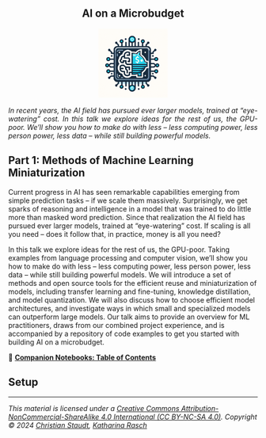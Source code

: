 
<br />
<div align="center">
  <h2 align="center">AI on a Microbudget</h2>

  <a href="https://github.com/clstaudt/audiomariner">
    <img src="fig/logo.png" alt="Logo" width="140" height="140">
  </a>


  <p align="justify">
<i>In recent years, the AI field has pursued ever larger models, trained at “eye-watering” cost. In this talk we explore ideas for the rest of us, the GPU-poor. We’ll show you how to make do with less – less computing power, less person power, less data – while still building powerful models.</i>
  </p>
</div>


## Part 1: Methods of Machine Learning Miniaturization

Current progress in AI has seen remarkable capabilities emerging from simple prediction tasks – if we scale them massively. Surprisingly, we get sparks of reasoning and intelligence in a model that was trained to do little more than masked word prediction. Since that realization the AI field has pursued ever larger models, trained at “eye-watering” cost. If scaling is all you need – does it follow that, in practice, money is all you need?

In this talk we explore ideas for the rest of us, the GPU-poor. Taking examples from language processing and computer vision, we’ll show you how to make do with less – less computing power, less person power, less data – while still building powerful models. We will introduce a set of methods and open source tools for the efficient reuse and miniaturization of models, including transfer learning and fine-tuning, knowledge distillation, and model quantization. We will also discuss how to choose efficient model architectures, and investigate ways in which small and specialized models can outperform large models. Our talk aims to provide an overview for ML practitioners, draws from our combined project experience, and is accompanied by a repository of code examples to get you started with building AI on a microbudget.

📙 [**Companion Notebooks: Table of Contents**](notebooks/ai-on-a-microbudget.ipynb)


## Setup



---
_This material is licensed under a [Creative Commons Attribution-NonCommercial-ShareAlike 4.0 International (CC BY-NC-SA 4.0)](https://creativecommons.org/licenses/by-nc-sa/4.0/). Copyright © 2024 [Christian Staudt](https://clstaudt.me), [Katharina Rasch](https://krasch.io)_